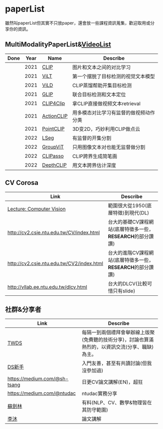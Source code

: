 # paperList

雖然叫paperList但其實不只放paper，還會放一些課程資訊蒐集，歡迎取用或分享你的資訊。

## MultiModalityPaperList&[VideoList](https://www.youtube.com/playlist?list=PLmSTDGeuJBLRByDQSOypw_8qQTjeAde5z)

| Done | Year | Name | Describe |
| ------ | ---- | -------------------------------- | -------------------- |
|  | 2021 |  [CLIP](https://openai.com/blog/clip/) | 图片和文本之间的对比学习 |
|  | 2021 |  [ViLT](https://arxiv.org/pdf/2102.03334.pdf) | 第一个摆脱了目标检测的视觉文本模型 |
|  | 2021 |  [ViLD](https://arxiv.org/pdf/2104.13921.pdf) | CLIP蒸馏帮助开集目标检测 |
|  | 2021 |  [GLIP](https://arxiv.org/pdf/2112.03857.pdf) | 联合目标检测和文本定位 |
|  | 2021 |  [CLIP4Clip](https://arxiv.org/pdf/2104.08860.pdf) | 拿CLIP直接做视频文本retrieval |
|  | 2021 |  [ActionCLIP](https://arxiv.org/pdf/2109.08472.pdf) | 用多模态对比学习有监督的做视频动作分类 |
|  | 2021 |  [PointCLIP](https://arxiv.org/pdf/2112.02413.pdf) | 3D变2D，巧妙利用CLIP做点云 |
|  | 2022 |  [LSeg](https://arxiv.org/pdf/2201.03546.pdf) | 有监督的开集分割 |
|  | 2022 |  [GroupViT](https://arxiv.org/pdf/2202.11094.pdf) | 只用图像文本对也能无监督做分割 |
|  | 2022 |  [CLIPasso](https://arxiv.org/pdf/2202.05822.pdf) | CLIP跨界生成简笔画 |
|  | 2022 |  [DepthCLIP](https://arxiv.org/pdf/2207.01077.pdf) | 用文本跨界估计深度 |

## CV Corosa

| Link | Describe |
| --- | --- |
|[Lecture: Computer Vision](https://uni-tuebingen.de/fakultaeten/mathematisch-naturwissenschaftliche-fakultaet/fachbereiche/informatik/lehrstuehle/autonomous-vision/lectures/computer-vision/)|範圍很大從1950(底層特徵)到現代(DL)|
|http://cv2.csie.ntu.edu.tw/CV/index.html|台大的基礎CV課程網站(底層特徵多一些，**RESEARCH**的部分讚讚)|
|http://cv2.csie.ntu.edu.tw/CV2/index.html|台大的進階CV課程網站(底層特徵多一些，**RESEARCH**的部分讚讚)|
|http://vllab.ee.ntu.edu.tw/dlcv.html|台大的DLCV(比較可惜只有slide)|

## 社群&分享者

| Link | Describe |
| --- | --- |
| [TWDS](https://www.facebook.com/groups/datasciencemeetup) | 每隔一到兩個禮拜會舉辦線上版聚(免費聽的技術分享)，討論也算滿熱烈的，以資訊交流(分享、職缺)為主。 |
| [DS新手](https://www.facebook.com/groups/774141029405112) | 入門友善，甚至有共讀討論(但我沒參加過) |
| https://medium.com/@sh-tsang | 日更CV論文講解(EN)，超狂 |
| https://medium.com/@ntudac | ntudac實務分享 |
| [蘇劍林](https://kexue.fm/) | 有料(NLP、CV、數學&物理皆在其防守範圍) |
| [李沐](https://github.com/mli/paper-reading) | 論文講解 |


